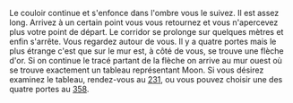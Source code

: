 Le couloir continue et s'enfonce dans l'ombre vous le suivez. Il est assez long. Arrivez à un certain point vous vous retournez et vous n'apercevez plus votre point de départ. Le corridor se prolonge sur quelques mètres et enfin s'arrête. Vous regardez autour de vous. Il y a quatre portes mais le plus étrange c'est que sur le mur est, à côté de vous, se trouve une flèche d'or. Si on continue le tracé partant de la flèche on arrive au mur ouest où se trouve exactement un tableau représentant Moon. Si vous désirez examinez le tableau, rendez-vous au [231](231), ou vous pouvez choisir une des quatre portes au [358](358).